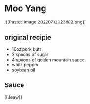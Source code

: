 # Moo Yang
![[Pasted image 20220712023802.png]]

## original recipie

- 10oz pork butt
- 2 spoons of sugar
- 4 spoons of golden mountain sauce
- white pepper 
- soybean oil

## Sauce
[[Jeaw]]
